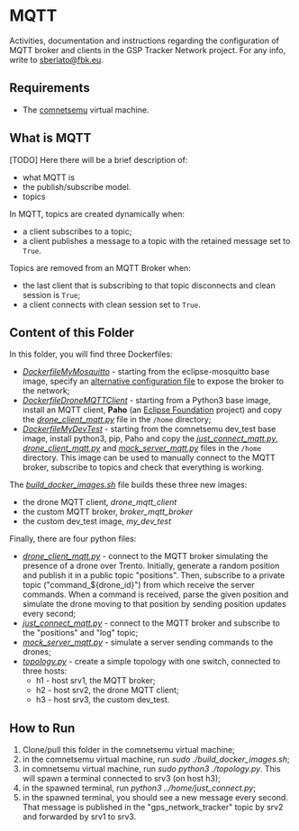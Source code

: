 # MQTT 

Activities, documentation and instructions regarding the configuration of MQTT broker and clients in the GSP Tracker Network project. For any info, write to sberlato@fbk.eu.


## Requirements

* The [comnetsemu](https://git.comnets.net/public-repo/comnetsemu) virtual machine.


## What is MQTT

[TODO] Here there will be a brief description of: 
* what MQTT is
* the publish/subscribe model.
* topics


In MQTT, topics are created dynamically when:
* a client subscribes to a topic;
* a client publishes a message to a topic with the retained message set to `True`.

Topics are removed from an MQTT Broker when:
* the last client that is subscribing to that topic disconnects and clean session is `True`;
* a client connects with clean session set to `True`.



## Content of this Folder

In this folder, you will find three Dockerfiles:
* [*DockerfileMyMosquitto*](DockerfileMyMosquitto) - starting from the eclipse-mosquitto base image, specify an [alternative configuration file](./mosquitto.conf) to expose the broker to the network;
* [*DockerfileDroneMQTTClient*](DockerfileDroneMQTTClient) - starting from a Python3 base image, install an MQTT client, **Paho** (an [Eclipse Foundation](https://www.eclipse.org/org/foundation/) project) and copy the [*drone_client_mqtt.py*](./drone_client_mqtt.py) file in the `/home` directory;
* [*DockerfileMyDevTest*](DockerfileMyDevTest) - starting from the comnetsemu dev_test base image, install python3, pip, Paho and copy the [*just_connect_mqtt.py*](./just_connect_mqtt.py), [*drone_client_mqtt.py*](./drone_client_mqtt.py) and [*mock_server_mqtt.py*](./mock_server_mqtt.py) files in the `/home` directory. This image can be used to manually connect to the MQTT broker, subscribe to topics and check that everything is working.

The [*build_docker_images.sh*](build_docker_images.sh) file builds these three new images:
* the drone MQTT client, *drone_mqtt_client*
* the custom MQTT broker, *broker_mqtt_broker*
* the custom dev_test image, *my_dev_test*

Finally, there are four python files:
* [*drone_client_mqtt.py*](./drone_client_mqtt.py) - connect to the MQTT broker simulating the presence of a drone over Trento. Initially, generate a random position and publish it in a public topic "positions". Then, subscribe to a private topic ("command_${drone_id}") from which receive the server commands. When a command is received, parse the given position and simulate the drone moving to that position by sending position updates every second;
* [*just_connect_mqtt.py*](./just_connect_mqtt.py) - connect to the MQTT broker and subscribe to the "positions" and "log" topic;
* [*mock_server_mqtt.py*](./mock_server_mqtt.py) - simulate a server sending commands to the drones;
* [*topology.py*](./topology.py) - create a simple topology with one switch, connected to three hosts:
    * h1 - host srv1, the MQTT broker;
    * h2 - host srv2, the drone MQTT client;  
    * h3 - host srv3, the custom dev_test.



## How to Run

1. Clone/pull this folder in the comnetsemu virtual machine;
2. in the comnetsemu virtual machine, run *sudo ./build_docker_images.sh*;
3. in comnetsemu virtual machine, run *sudo python3 ./topology.py*. This will spawn a terminal connected to srv3 (on host h3);
4. in the spawned terminal, run *python3 ../home/just_connect.py*;
5. in the spawned terminal, you should see a new message every second. That message is published in the "gps_network_tracker" topic by srv2 and forwarded by srv1 to srv3.
